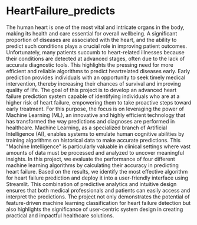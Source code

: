 # HeartFailure_predicts
The human heart is one of the most vital and intricate organs in the body, making its health and care essential for overall wellbeing. A significant proportion of diseases are associated with the heart, and the ability to predict such conditions plays a crucial role in improving patient outcomes. Unfortunately, many patients succumb to heart-related illnesses because their conditions are detected at advanced stages, often due to the lack of accurate diagnostic tools. This highlights the pressing need for more efficient and reliable algorithms to predict heartrelated diseases early. Early prediction provides individuals with an opportunity to seek timely medical intervention, thereby increasing their chances of survival and improving quality of life. The goal of this project is to develop an advanced heart failure prediction system capable of identifying individuals who are at a higher risk of heart failure, empowering them to take proactive steps toward early treatment. For this purpose, the focus is on leveraging the power of Machine Learning (ML), an innovative and highly efficient technology that has transformed the way predictions and diagnoses are performed in healthcare. Machine Learning, as a specialized branch of Artificial Intelligence (AI), enables systems to emulate human cognitive abilities by training algorithms on historical data to make accurate predictions. This "Machine Intelligence" is particularly valuable in clinical settings where vast amounts of data must be processed and analyzed to uncover meaningful insights.
In this project, we evaluate the performance of four different machine learning algorithms by calculating their accuracy in predicting heart failure. Based on the results, we identify the most effective algorithm for heart failure prediction and deploy it into a user-friendly interface using Streamlit. This combination of predictive analytics and intuitive design ensures that both medical professionals and patients can easily access and interpret the predictions. The project not only demonstrates the potential of feature-driven machine learning classification for heart failure detection but also highlights the significance of user-centric system design in creating practical and impactful healthcare solutions.
